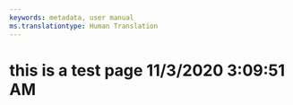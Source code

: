 ```yaml
---
keywords: metadata, user manual
ms.translationtype: Human Translation
---
```

# this is a test page 11/3/2020 3:09:51 AM